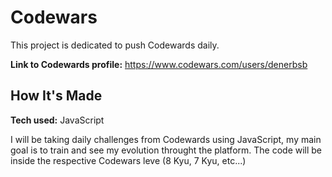 # Codewars
This project is dedicated to push Codewards daily.

**Link to Codewards profile:** https://www.codewars.com/users/denerbsb

## How It's Made

**Tech used:** JavaScript

I will be taking daily challenges from Codewards using JavaScript, my main goal is to train and see my evolution throught the platform. The code will be inside the respective Codewars leve (8 Kyu, 7 Kyu, etc...)

